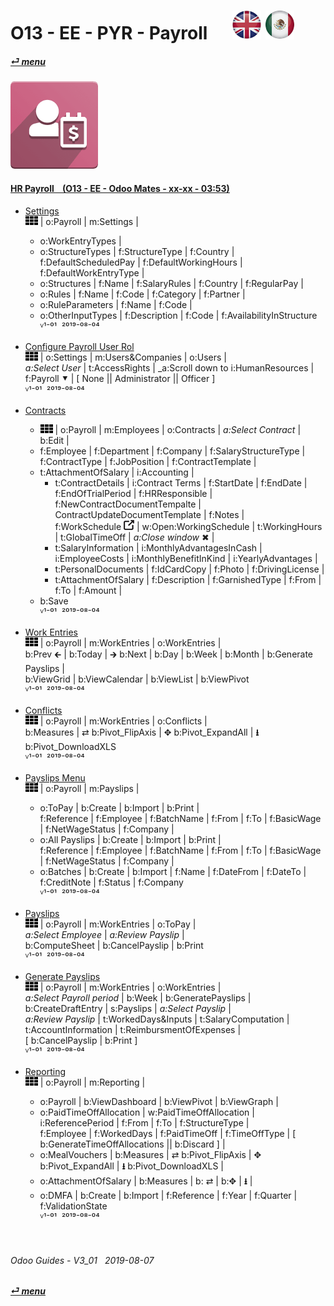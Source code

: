 # O13 - EE - PYR - Payroll &nbsp;&nbsp;&nbsp;&nbsp; [![en-uk](/doc/img/en-uk_flag_button_small.png)](/en-uk/o13/ee/pyr/en-uk-o13-ee-pyr-payroll-guides.md) [ ![es-mx](/doc/img/es-mx_flag_button_small.png)](/es-mx/o13/ee/pyr/es-mx-o13-ee-pyr-payroll-guides.md)
#### [_&#x23CE; menu_](/en-uk/o13/ee/en-uk-o13-ee-guides-menu.md)  
### ![pyr](/doc/img/hr_payroll.png)
[ⱽ¹²³⁴⁵⁶⁷⁸⁹⁰]: # (ⱽ¹²³⁴⁵⁶⁷⁸⁹⁰) 

#### [HR Payroll &nbsp;&nbsp; (O13 - EE - Odoo Mates - xx-xx - 03:53)](https://youtube.com/embed/AOuV7cD0PE0?autoplay=1&start=0&end=0&rel=0&nocount)  

- [Settings](https://youtube.com/embed/AOuV7cD0PE0?autoplay=1&start=112&end=134&rel=0)  
  ![apps](/doc/img/apps.png) | o:Payroll | m:Settings |  
  - o:WorkEntryTypes |  
  - o:StructureTypes | f:StructureType | f:Country |  
    f:DefaultScheduledPay | f:DefaultWorkingHours | f:DefaultWorkEntryType |  
  - o:Structures | f:Name | f:SalaryRules | f:Country | f:RegularPay |  
  - o:Rules | f:Name | f:Code | f:Category | f:Partner |  
  - o:RuleParameters | f:Name | f:Code |  
  - o:OtherInputTypes | f:Description | f:Code | f:AvailabilityInStructure  
  ⱽ¹⁻⁰¹ &nbsp;²⁰¹⁹⁻⁰⁸⁻⁰⁴
  
- [Configure Payroll User Rol](https://youtube.com/embed/AOuV7cD0PE0?autoplay=1&start=199&end=218&rel=0)  
  ![apps](/doc/img/apps.png) | o:Settings | m:Users&Companies | o:Users |  
  _a:Select User_ | t:AccessRights | _a:Scroll down to i:HumanResources | f:Payroll &#x2BC6; | \[ None || Administrator || Officer ]  
  ⱽ¹⁻⁰¹ &nbsp;²⁰¹⁹⁻⁰⁸⁻⁰⁴
  
- [Contracts](https://youtube.com/embed/AOuV7cD0PE0?autoplay=1&start=0&end=74&rel=0)  
  - ![apps](/doc/img/apps.png) | o:Payroll | m:Employees | o:Contracts | _a:Select Contract_ | b:Edit |  
  - f:Employee | f:Department | f:Company | f:SalaryStructureType | f:ContractType | f:JobPosition | f:ContractTemplate |  
  - t:AttachmentOfSalary | i:Accounting |  
    - t:ContractDetails | i:Contract Terms | f:StartDate | f:EndDate | f:EndOfTrialPeriod | f:HRResponsible |  
      f:NewContractDocumentTempalte | ContractUpdateDocumentTemplate | f:Notes |  
      f:WorkSchedule ![show_catalog](/doc/img/show_catalog.png) | w:Open:WorkingSchedule | t:WorkingHours | t:GlobalTimeOff | _a:Close window_ &#x2716; |  
    - t:SalaryInformation | i:MonthlyAdvantagesInCash | i:EmployeeCosts | i:MonthlyBenefitInKind | i:YearlyAdvantages |  
    - t:PersonalDocuments | f:IdCardCopy | f:Photo | f:DrivingLicense |  
    - t:AttachmentOfSalary | f:Description | f:GarnishedType | f:From | f:To | f:Amount |  
  - b:Save  
  ⱽ¹⁻⁰¹ &nbsp;²⁰¹⁹⁻⁰⁸⁻⁰⁴

- [Work Entries](https://youtube.com/embed/AOuV7cD0PE0?autoplay=1&start=75&end=94&rel=0)  
  ![apps](/doc/img/apps.png) | o:Payroll | m:WorkEntries | o:WorkEntries |  
  b:Prev &#x1F870; | b:Today | &#x1F872; b:Next | b:Day | b:Week | b:Month | b:Generate Payslips |  
  b:ViewGrid | b:ViewCalendar | b:ViewList | b:ViewPivot  
  ⱽ¹⁻⁰¹ &nbsp;²⁰¹⁹⁻⁰⁸⁻⁰⁴
  
- [Conflicts](https://youtube.com/embed/AOuV7cD0PE0?autoplay=1&start=95&end=105&rel=0)  
  ![apps](/doc/img/apps.png) | o:Payroll | m:WorkEntries | o:Conflicts |  
  b:Measures | &#x21C4; b:Pivot_FlipAxis | &#x2725; b:Pivot_ExpandAll | **&#x2B73;** b:Pivot_DownloadXLS  
  ⱽ¹⁻⁰¹ &nbsp;²⁰¹⁹⁻⁰⁸⁻⁰⁴
  
- [Payslips Menu](https://youtube.com/embed/AOuV7cD0PE0?autoplay=1&start=223&end=228&rel=0)  
  ![apps](/doc/img/apps.png) | o:Payroll | m:Payslips |  
  - o:ToPay | b:Create | b:Import | b:Print |  
    f:Reference | f:Employee | f:BatchName | f:From | f:To | f:BasicWage | f:NetWageStatus | f:Company |  
  - o:All Payslips | b:Create | b:Import | b:Print |  
    f:Reference | f:Employee | f:BatchName | f:From | f:To | f:BasicWage | f:NetWageStatus | f:Company |  
  - o:Batches | b:Create | b:Import | f:Name | f:DateFrom | f:DateTo | f:CreditNote | f:Status | f:Company  
  ⱽ¹⁻⁰¹ &nbsp;²⁰¹⁹⁻⁰⁸⁻⁰⁴

- [Payslips](https://youtube.com/embed/AOuV7cD0PE0?autoplay=1&start=105&end=112&rel=0)  
  ![apps](/doc/img/apps.png) | o:Payroll | m:WorkEntries | o:ToPay |  
  _a:Select Employee_ | _a:Review Payslip_ |  
  b:ComputeSheet | b:CancelPayslip | b:Print  
  ⱽ¹⁻⁰¹ &nbsp;²⁰¹⁹⁻⁰⁸⁻⁰⁴
  
- [Generate Payslips](https://youtube.com/embed/AOuV7cD0PE0?autoplay=1&start=169&end=196&rel=0)  
  ![apps](/doc/img/apps.png) | o:Payroll | m:WorkEntries | o:WorkEntries |  
  _a:Select Payroll period_ | b:Week | b:GeneratePayslips |  
  b:CreateDraftEntry | s:Payslips | _a:Select Payslip_ |  
  _a:Review Payslip_ | t:WorkedDays&Inputs | t:SalaryComputation | t:AccountInformation | t:ReimbursmentOfExpenses |  
  \[ b:CancelPayslip | b:Print ]  
  ⱽ¹⁻⁰¹ &nbsp;²⁰¹⁹⁻⁰⁸⁻⁰⁴
  
- [Reporting](https://youtube.com/embed/AOuV7cD0PE0?autoplay=1&start=135&end=223&rel=0)  
  ![apps](/doc/img/apps.png) | o:Payroll | m:Reporting |  
  - o:Payroll | b:ViewDashboard | b:ViewPivot | b:ViewGraph |  
  - o:PaidTimeOffAllocation | w:PaidTimeOffAllocation | i:ReferencePeriod | f:From | f:To | f:StructureType |  
    f:Employee | f:WorkedDays | f:PaidTimeOff | f:TimeOffType | \[ b:GenerateTimeOffAllocations || b:Discard ] |  
  - o:MealVouchers | b:Measures | &#x21C4; b:Pivot_FlipAxis | &#x2725; b:Pivot_ExpandAll | **&#x2B73;** b:Pivot_DownloadXLS |  
  - o:AttachmentOfSalary | b:Measures | b: &#x21C4; | b:&#x2725; | **&#x2B73;** |  
  - o:DMFA | b:Create | b:Import | f:Reference | f:Year | f:Quarter | f:ValidationState  
  ⱽ¹⁻⁰¹ &nbsp;²⁰¹⁹⁻⁰⁸⁻⁰⁴
 
<br>
	
###### Odoo Guides - V3_01 &nbsp; 2019-08-07  
**[_&#x23CE; menu_](/en-uk/o13/ee/en-uk-o13-ee-guides-menu.md)**  

